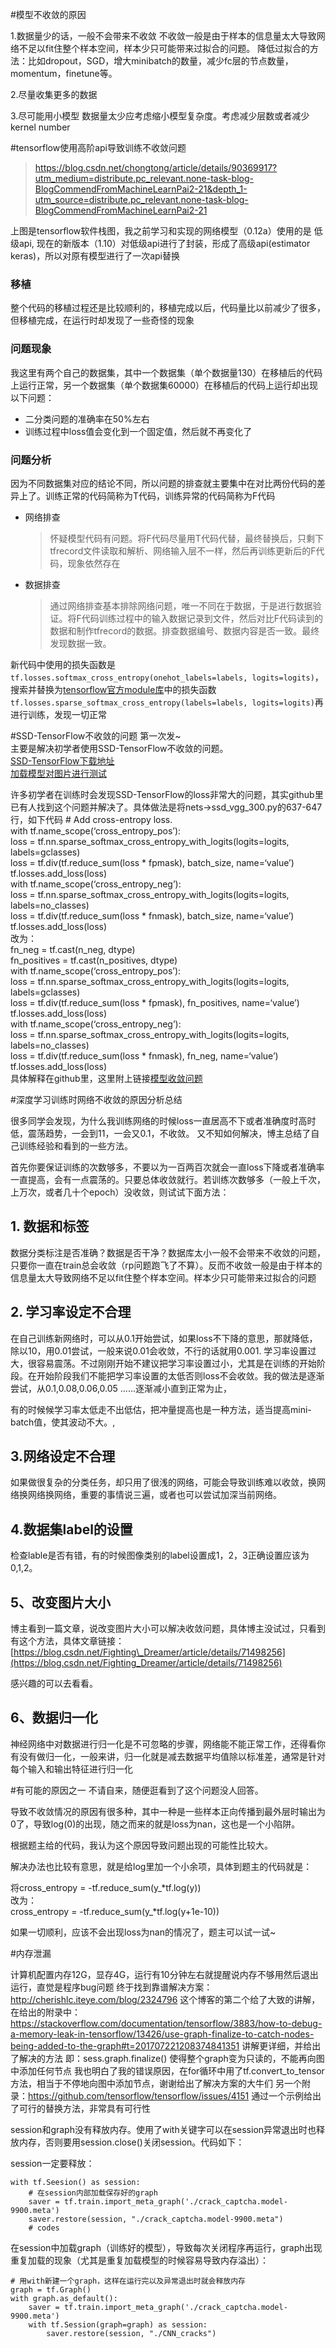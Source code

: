 #模型不收敛的原因

1.数据量少的话，一般不会带来不收敛
不收敛一般是由于样本的信息量太大导致网络不足以fit住整个样本空间，样本少只可能带来过拟合的问题。
降低过拟合的方法：比如dropout，SGD，增大minibatch的数量，减少fc层的节点数量，momentum，finetune等。

2.尽量收集更多的数据

3.尽可能用小模型
数据量太少应考虑缩小模型复杂度。考虑减少层数或者减少kernel number



#tensorflow使用高阶api导致训练不收敛问题




>https://blog.csdn.net/chongtong/article/details/90369917?utm_medium=distribute.pc_relevant.none-task-blog-BlogCommendFromMachineLearnPai2-21&depth_1-utm_source=distribute.pc_relevant.none-task-blog-BlogCommendFromMachineLearnPai2-21


上图是tensorflow软件栈图，我之前学习和实现的网络模型（0.12a）使用的是 低级api, 现在的新版本（1.10）对低级api进行了封装，形成了高级api(estimator keras)，所以对原有模型进行了一次api替换

### 移植

整个代码的移植过程还是比较顺利的，移植完成以后，代码量比以前减少了很多，但移植完成，在运行时却发现了一些奇怪的现象

### 问题现象

我这里有两个自己的数据集，其中一个数据集（单个数据量130）在移植后的代码上运行正常，另一个数据集（单个数据集60000）在移植后的代码上运行却出现以下问题：

-   二分类问题的准确率在50%左右
-   训练过程中loss值会变化到一个固定值，然后就不再变化了


### 问题分析

因为不同数据集对应的结论不同，所以问题的排查就主要集中在对比两份代码的差异上了。训练正常的代码简称为T代码，训练异常的代码简称为F代码

-   网络排查
    
    > 怀疑模型代码有问题。将F代码尽量用T代码代替，最终替换后，只剩下tfrecord文件读取和解析、网络输入层不一样，然后再训练更新后的F代码，现象依然存在
    
-   数据排查
    
    > 通过网络排查基本排除网络问题，唯一不同在于数据，于是进行数据验证。将F代码训练过程中的输入数据记录到文件，然后对比F代码读到的数据和制作tfrecord的数据。排查数据编号、数据内容是否一致。最终发现数据一致。


新代码中使用的损失函数是`tf.losses.softmax_cross_entropy(onehot_labels=labels, logits=logits)`，搜索并替换为[tensorflow官方module库](https://github.com/tensorflow/models)中的损失函数`tf.losses.sparse_softmax_cross_entropy(labels=labels, logits=logits)`再进行训练，发现一切正常





#SSD-TensorFlow不收敛的问题
第一次发~  
主要是解决初学者使用SSD-TensorFlow不收敛的问题。  
[SSD-TensorFlow下载地址](https://github.com/balancap/SSD-Tensorflow)  
[加载模型对图片进行测试](https://blog.csdn.net/duanyajun987/article/details/82786953)

许多初学者在训练时会发现SSD-TensorFlow的loss非常大的问题，其实github里已有人找到这个问题并解决了。具体做法是将nets->ssd\_vgg\_300.py的637-647行，如下代码 # Add cross-entropy loss.  
with tf.name\_scope(‘cross\_entropy\_pos’):  
loss = tf.nn.sparse\_softmax\_cross\_entropy\_with\_logits(logits=logits,  
labels=gclasses)  
loss = tf.div(tf.reduce\_sum(loss \* fpmask), batch\_size, name=‘value’)  
tf.losses.add\_loss(loss)  
with tf.name\_scope(‘cross\_entropy\_neg’):  
loss = tf.nn.sparse\_softmax\_cross\_entropy\_with\_logits(logits=logits,  
labels=no\_classes)  
loss = tf.div(tf.reduce\_sum(loss \* fnmask), batch\_size, name=‘value’)  
tf.losses.add\_loss(loss)  
改为：  
fn\_neg = tf.cast(n\_neg, dtype)  
fn\_positives = tf.cast(n\_positives, dtype)  
with tf.name\_scope(‘cross\_entropy\_pos’):  
loss = tf.nn.sparse\_softmax\_cross\_entropy\_with\_logits(logits=logits,  
labels=gclasses)  
loss = tf.div(tf.reduce\_sum(loss \* fpmask), fn\_positives, name=‘value’)  
tf.losses.add\_loss(loss)  
with tf.name\_scope(‘cross\_entropy\_neg’):  
loss = tf.nn.sparse\_softmax\_cross\_entropy\_with\_logits(logits=logits,  
labels=no\_classes)  
loss = tf.div(tf.reduce\_sum(loss \* fnmask), fn\_neg, name=‘value’)  
tf.losses.add\_loss(loss)  
具体解释在github里，这里附上链接[模型收敛问题](https://github.com/balancap/SSD-Tensorflow/issues/279)



#深度学习训练时网络不收敛的原因分析总结

很多同学会发现，为什么我训练网络的时候loss一直居高不下或者准确度时高时低，震荡趋势，一会到11，一会又0.1，不收敛。 又不知如何解决，博主总结了自己训练经验和看到的一些方法。

首先你要保证训练的次数够多，不要以为一百两百次就会一直loss下降或者准确率一直提高，会有一点震荡的。只要总体收敛就行。若训练次数够多（一般上千次，上万次，或者几十个epoch）没收敛，则试试下面方法：

## **1\. 数据和标签**

数据分类标注是否准确？数据是否干净？数据库太小一般不会带来不收敛的问题，只要你一直在train总会收敛（rp问题跑飞了不算）。反而不收敛一般是由于样本的信息量太大导致网络不足以fit住整个样本空间。样本少只可能带来过拟合的问题

## 2\. 学习率设定不合理

在自己训练新网络时，可以从0.1开始尝试，如果loss不下降的意思，那就降低，除以10，用0.01尝试，一般来说0.01会收敛，不行的话就用0.001. 学习率设置过大，很容易震荡。不过刚刚开始不建议把学习率设置过小，尤其是在训练的开始阶段。在开始阶段我们不能把学习率设置的太低否则loss不会收敛。我的做法是逐渐尝试，从0.1,0.08,0.06,0.05 ......逐渐减小直到正常为止，

有的时候候学习率太低走不出低估，把冲量提高也是一种方法，适当提高mini-batch值，使其波动不大。,

##  **3.网络设定不合理**

如果做很复杂的分类任务，却只用了很浅的网络，可能会导致训练难以收敛，换网络换网络换网络，重要的事情说三遍，或者也可以尝试加深当前网络。

## 4.数据集label的设置

检查lable是否有错，有的时候图像类别的label设置成1，2，3正确设置应该为0,1,2。

## 5、改变图片大小

博主看到一篇文章，说改变图片大小可以解决收敛问题，具体博主没试过，只看到有这个方法，具体文章链接：[https://blog.csdn.net/Fighting\_Dreamer/article/details/71498256](https://blog.csdn.net/Fighting_Dreamer/article/details/71498256)

感兴趣的可以去看看。

## 6、数据归一化

神经网络中对数据进行归一化是不可忽略的步骤，网络能不能正常工作，还得看你有没有做归一化，一般来讲，归一化就是减去数据平均值除以标准差，通常是针对每个输入和输出特征进行归一化




#有可能的原因之一
不请自来，随便逛看到了这个问题没人回答。

导致不收敛情况的原因有很多种，其中一种是一些样本正向传播到最外层时输出为0了，导致log(0)的出现，随之而来的就是loss为nan，这也是一个小陷阱。

根据题主给的代码，我认为这个原因导致问题出现的可能性比较大。

解决办法也比较有意思，就是给log里加一个小余项，具体到题主的代码就是：

将cross\_entropy = -tf.reduce\_sum(y\_\*tf.log(y))  
改为：  
cross\_entropy = -tf.reduce\_sum(y\_\*tf.log(y+1e-10))

如果一切顺利，应该不会出现loss为nan的情况了，题主可以试一试~



#内存泄漏

计算机配置内存12G，显存4G，运行有10分钟左右就提醒说内存不够用然后退出运行，直觉是程序bug问题
终于找到靠谱解决方案：
http://cherishlc.iteye.com/blog/2324796
这个博客的第二个给了大致的讲解，在给出的附录中：
https://stackoverflow.com/documentation/tensorflow/3883/how-to-debug-a-memory-leak-in-tensorflow/13426/use-graph-finalize-to-catch-nodes-being-added-to-the-graph#t=201707221208374841351
讲解更详细，并给出了解决的方法
即：sess.graph.finalize() 使得整个graph变为只读的，不能再向图中添加任何节点
我也明白了我的错误原因，在for循环中用了tf.convert_to_tensor方法，相当于不停地向图中添加节点，谢谢给出了解决方案的大牛们
另一个附录：https://github.com/tensorflow/tensorflow/issues/4151
通过一个示例给出了可行的替换方法，非常具有可行性




session和graph没有释放内存。使用了with关键字可以在session异常退出时也释放内存，否则要用session.close()关闭session。代码如下：

session一定要释放：

```
with tf.Seesion() as session:
    # 在session内部加载保存好的graph
    saver = tf.train.import_meta_graph('./crack_captcha.model-9900.meta')
    saver.restore(session, "./crack_captcha.model-9900.meta")
    # codes
```

在session中加载graph（训练好的模型），导致每次关闭程序再运行，graph出现重复加载的现象（尤其是重复加载模型的时候容易导致内存溢出）：

```
# 用with新建一个graph，这样在运行完以及异常退出时就会释放内存
graph = tf.Graph()
with graph.as_default():
    saver = tf.train.import_meta_graph('./crack_captcha.model-9900.meta')
    with tf.Session(graph=graph) as session:
        saver.restore(session, "./CNN_cracks")
```